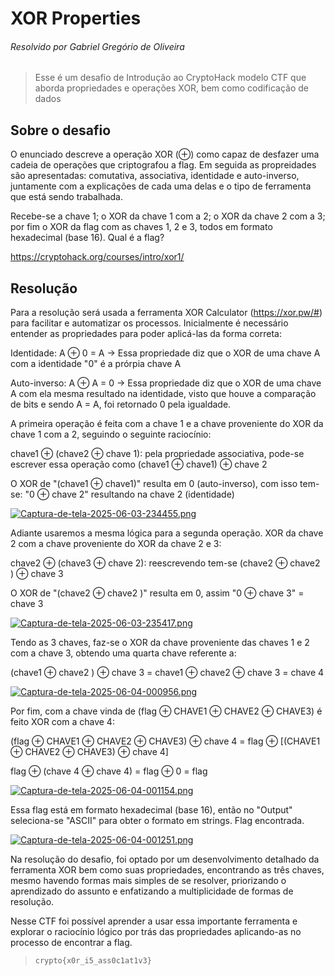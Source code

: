 # XOR Properties
###### Resolvido por Gabriel Gregório de Oliveira
> Esse é um desafio de Introdução ao CryptoHack modelo CTF que aborda propriedades e operações XOR, bem como codificação de dados
## Sobre o desafio
O enunciado descreve a operação XOR (⊕) como capaz de desfazer uma cadeia de operações que criptografou a flag. Em seguida as propreidades são apresentadas: comutativa, associativa, identidade e auto-inverso, juntamente com a explicações de cada uma delas e o tipo de ferramenta que está sendo trabalhada.

Recebe-se a chave 1; o XOR da chave 1 com a 2; o XOR da chave 2 com a 3; por fim o XOR da flag com as chaves 1, 2 e 3, todos em formato hexadecimal (base 16). Qual é a flag?

https://cryptohack.org/courses/intro/xor1/
## Resolução
Para a resolução será usada a ferramenta XOR Calculator (https://xor.pw/#) para facilitar e automatizar os processos.
Inicialmente é necessário entender as propriedades para poder aplicá-las da forma correta:

Identidade: A ⊕ 0 = A -> Essa propriedade diz que o XOR de uma chave A com a identidade "0" é a prórpia chave A

Auto-inverso: A ⊕ A = 0 -> Essa propriedade diz que o XOR de uma chave A com ela mesma resultado na identidade, visto que houve a comparação de bits e sendo A = A, foi retornado 0 pela igualdade.

A primeira operação é feita com a chave 1 e a chave proveniente do XOR da chave 1 com a 2, seguindo o seguinte raciocínio:

chave1 ⊕ (chave2 ⊕ chave 1): pela propriedade associativa, pode-se escrever essa operação como (chave1 ⊕ chave1) ⊕ chave 2

O XOR de "(chave1 ⊕ chave1)" resulta em 0 (auto-inverso), com isso tem-se: "0 ⊕ chave 2" resultando na chave 2 (identidade)

[![Captura-de-tela-2025-06-03-234455.png](https://i.postimg.cc/x8BntQX7/Captura-de-tela-2025-06-03-234455.png)](https://postimg.cc/1V0k3Lcc)

Adiante usaremos a mesma lógica para a segunda operação. XOR da chave 2 com a chave proveniente do XOR da chave 2 e 3:

chave2 ⊕ (chave3 ⊕ chave 2): reescrevendo tem-se (chave2 ⊕ chave2 ) ⊕ chave 3

O XOR de "(chave2 ⊕ chave2 )" resulta em 0, assim "0 ⊕ chave 3" =  chave 3

[![Captura-de-tela-2025-06-03-235417.png](https://i.postimg.cc/2SkrG0yC/Captura-de-tela-2025-06-03-235417.png)](https://postimg.cc/fJrGTjYP)

Tendo as 3 chaves, faz-se o XOR da chave proveniente das chaves 1 e 2 com a chave 3, obtendo uma quarta chave referente a:

(chave1 ⊕ chave2 ) ⊕ chave 3 = chave1 ⊕ chave2 ⊕ chave 3 = chave 4

[![Captura-de-tela-2025-06-04-000956.png](https://i.postimg.cc/q7gtbJqB/Captura-de-tela-2025-06-04-000956.png)](https://postimg.cc/GBwh91v6)

Por fim, com a chave vinda de (flag ⊕ CHAVE1 ⊕ CHAVE2 ⊕ CHAVE3) é feito XOR com a chave 4:

(flag ⊕ CHAVE1 ⊕ CHAVE2 ⊕ CHAVE3) ⊕ chave 4 = flag ⊕ [(CHAVE1 ⊕ CHAVE2 ⊕ CHAVE3) ⊕ chave 4]

flag ⊕ (chave 4 ⊕ chave 4) = flag ⊕ 0 = flag

[![Captura-de-tela-2025-06-04-001154.png](https://i.postimg.cc/sDVgHj0F/Captura-de-tela-2025-06-04-001154.png)](https://postimg.cc/F1Bv744G)

Essa flag está em formato hexadecimal (base 16), então no "Output" seleciona-se "ASCII" para obter o formato em strings. Flag encontrada.

[![Captura-de-tela-2025-06-04-001251.png](https://i.postimg.cc/WbWT9Mkr/Captura-de-tela-2025-06-04-001251.png)](https://postimg.cc/SJMBRYVN)

Na resolução do desafio, foi optado por um desenvolvimento detalhado da ferramenta XOR bem como suas propriedades, encontrando as três chaves, mesmo havendo formas mais simples de se resolver, priorizando o aprendizado do assunto e enfatizando a multiplicidade de formas de resolução.

Nesse CTF foi possível aprender a usar essa importante ferramenta e explorar o raciocínio lógico por trás das propriedades aplicando-as no processo de encontrar a flag.

>`crypto{x0r_i5_ass0c1at1v3}`
 
